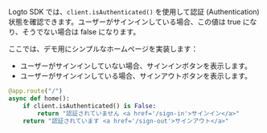 Logto SDK では、`client.isAuthenticated()` を使用して認証 (Authentication) 状態を確認できます。ユーザーがサインインしている場合、この値は true になり、そうでない場合は false になります。

ここでは、デモ用にシンプルなホームページを実装します：

- ユーザーがサインインしていない場合、サインインボタンを表示します。
- ユーザーがサインインしている場合、サインアウトボタンを表示します。

```python
@app.route("/")
async def home():
    if client.isAuthenticated() is False:
        return "認証されていません <a href='/sign-in'>サインイン</a>"
    return "認証されています <a href='/sign-out'>サインアウト</a>"
```
